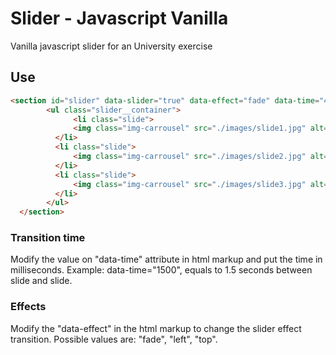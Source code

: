 # Slider - Javascript  Vanilla

Vanilla javascript slider for an University exercise

## Use

```html
<section id="slider" data-slider="true" data-effect="fade" data-time="4500">
        <ul class="slider__container">
		      <li class="slide">
              <img class="img-carrousel" src="./images/slide1.jpg" alt="Slide">
          </li>
          <li class="slide">
              <img class="img-carrousel" src="./images/slide2.jpg" alt="Slide">
          </li>
          <li class="slide">
              <img class="img-carrousel" src="./images/slide3.jpg" alt="Slide">
          </li>
        </ul>
  </section>
```

### Transition time
Modify the value on "data-time" attribute in html markup and put the time in milliseconds.
Example: data-time="1500", equals to 1.5 seconds between slide and slide.

### Effects
Modify the "data-effect" in the html markup to change the slider effect transition. Possible values are: "fade", "left", "top".
